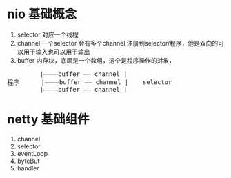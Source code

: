 # nio 基础概念
1. selector  对应一个线程
2. channel  一个selector 会有多个channel 注册到selector/程序，他是双向的可以用于输入也可以用于输出
3. buffer  内存块，底层是一个数组，这个是程序操作的对象，
<pre>
         |————buffer —— channel |      
程序      |————buffer —— channel |    selector
         |————buffer —— channel |    
</pre>

# netty 基础组件
1. channel
2. selector
3. eventLoop
4. byteBuf
5. handler



